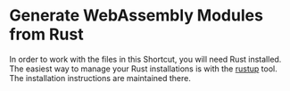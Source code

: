 # Generate WebAssembly Modules from Rust

In order to work with the files in this Shortcut, you will need Rust installed. The easiest way to manage your Rust installations is with the [rustup](https://rustup.rs) tool. The installation instructions are maintained there.
